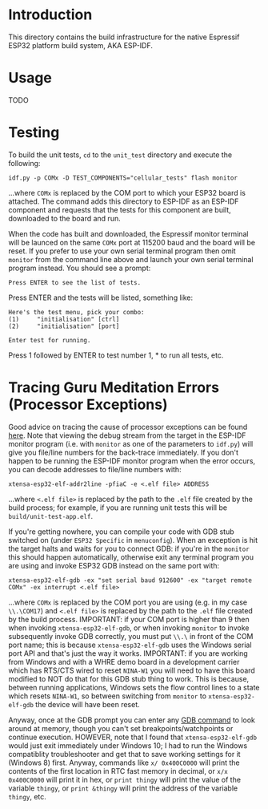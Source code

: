 # Introduction
This directory contains the build infrastructure for the native Espressif ESP32 platform build system, AKA ESP-IDF.

# Usage
TODO

# Testing
To build the unit tests, `cd` to the `unit_test` directory and execute the following:

```
idf.py -p COMx -D TEST_COMPONENTS="cellular_tests" flash monitor
```

...where `COMx` is replaced by the COM port to which your ESP32 board is attached. The command adds this directory to ESP-IDF as an ESP-IDF component and requests that the tests for this component are built, downloaded to the board and run.

When the code has built and downloaded, the Espressif monitor terminal will be launced on the same `COMx` port at 115200 baud and the board will be reset.  If you prefer to use your own serial terminal program then omit `monitor` from the command line above and launch your own serial terminal program instead.  You should see a prompt:

```
Press ENTER to see the list of tests.
```

Press ENTER and the tests will be listed, something like:

```
Here's the test menu, pick your combo:
(1)     "initialisation" [ctrl]
(2)     "initialisation" [port]

Enter test for running.
```

Press 1 followed by ENTER to test number 1, \* to run all tests, etc.

# Tracing Guru Meditation Errors (Processor Exceptions)
Good advice on tracing the cause of processor exceptions can be found [here](https://docs.espressif.com/projects/esp-idf/en/latest/api-guides/fatal-errors.html).  Note that viewing the debug stream from the target in the ESP-IDF monitor program (i.e. with `monitor` as one of the parameters to `idf.py`) will give you  file/line numbers for the back-trace immediately.  If you don't happen to be running the ESP-IDF monitor program when the error occurs, you can decode addresses to file/line numbers with:

`xtensa-esp32-elf-addr2line -pfiaC -e <.elf file> ADDRESS`

...where `<.elf file>` is replaced by the path to the `.elf` file created by the build process; for example, if you are running unit tests this will be `build/unit-test-app.elf`.

If you're getting nowhere, you can compile your code with GDB stub switched on (under `ESP32 Specific` in `menuconfig`).  When an exception is hit the target halts and waits for you to connect GDB: if you're in the `monitor` this should happen automatically, otherwise exit any terminal program you are using and invoke ESP32 GDB instead on the same port with:

`xtensa-esp32-elf-gdb -ex "set serial baud 912600" -ex "target remote COMx" -ex interrupt <.elf file>`

...where `COMx` is replaced by the COM port you are using (e.g. in my case `\\.\COM17`) and `<.elf file>` is replaced by the path to the `.elf` file created by the build process.  IMPORTANT: if your COM port is higher than 9 then when invoking `xtensa-esp32-elf-gdb`, or when invoking `monitor` to invoke subsequently invoke GDB correctly, you must put `\\.\` in front of the COM port name; this is because `xtensa-esp32-elf-gdb` uses the Windows serial port API and that's just the way it works.  IMPORTANT: if you are working from Windows and with a WHRE demo board in a development carrier which has RTS/CTS wired to reset `NINA-W1` you will need to have this board modified to NOT do that for this GDB stub thing to work.  This is because, between running applications, Windows sets the flow control lines to a state which resets `NINA-W1`, so between switching from `monitor` to `xtensa-esp32-elf-gdb` the device will have been reset.

Anyway, once at the GDB prompt you can enter any [GDB command](https://darkdust.net/files/GDB%20Cheat%20Sheet.pdf) to look around at memory, though you can't set breakpoints/watchpoints or continue execution.  HOWEVER, note that I found that `xtensa-esp32-elf-gdb` would just exit immediately under Windows 10; I had to run the Windows compatiblity troubleshooter and get that to save working settings for it (Windows 8) first.  Anyway, commands like `x/ 0x400C0000` will print the contents of the first location in RTC fast memory in decimal, or `x/x 0x400C0000` will print it in hex, or `print thingy` will print the value of the variable `thingy`, or `print &thingy` will print the address of the variable `thingy`, etc.